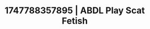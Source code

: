 ---
categories:
- Femdom wrestling
- Dirty mind games
- Hand over mouth play
- Interactive NSFW
- Creative kink
image: /assets/images/1747788357895.jpg
layout: post
seo:
  description: Featured content with artistic Scat Fetish, ABDL Play. HD images available.
  keywords: Scat Fetish, ABDL Play
  og_image: /assets/images/1747788357895.jpg
  schema_type: VisualArtwork
tags:
- ABDL Play
- '#1747788357895'
- Scat Fetish
title: 1747788357895 | ABDL Play Scat Fetish
---